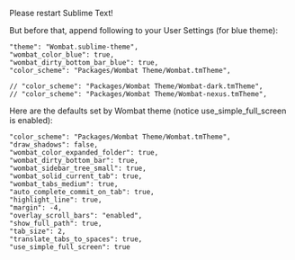 Please restart Sublime Text!

But before that, append following to your User Settings (for blue theme):

    "theme": "Wombat.sublime-theme",
    "wombat_color_blue": true,
    "wombat_dirty_bottom_bar_blue": true,
    "color_scheme": "Packages/Wombat Theme/Wombat.tmTheme",
    
    // "color_scheme": "Packages/Wombat Theme/Wombat-dark.tmTheme",
    // "color_scheme": "Packages/Wombat Theme/Wombat-nexus.tmTheme",

Here are the defaults set by Wombat theme (notice use_simple_full_screen is enabled):

    "color_scheme": "Packages/Wombat Theme/Wombat.tmTheme",
    "draw_shadows": false,
    "wombat_color_expanded_folder": true,
    "wombat_dirty_bottom_bar": true,
    "wombat_sidebar_tree_small": true,
    "wombat_solid_current_tab": true,
    "wombat_tabs_medium": true,
    "auto_complete_commit_on_tab": true,
    "highlight_line": true,
    "margin": -4,
    "overlay_scroll_bars": "enabled",
    "show_full_path": true,
    "tab_size": 2,
    "translate_tabs_to_spaces": true,
    "use_simple_full_screen": true
